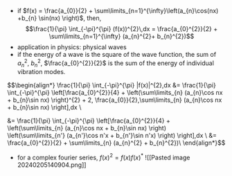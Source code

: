 - if $f(x) = \frac{a_{0}}{2} + \sum\limits_{n=1}^{\infty}\left(a_{n}\cos(nx) +b_{n} \sin(nx) \right)$, then, $$\frac{1}{\pi} \int_{-\pi}^{\pi} (f(x))^{2}\,dx = \frac{a_{0}^{2}}{2} + \sum\limits_{n=1}^{\infty} (a_{n}^{2}+ b_{n}^{2})$$
- application in physics: physical waves
- if the energy of a wave is the square of the wave function,  the sum of $a_{n}^{2}$, $b_{n}^{2}$, $\frac{a_{0}^{2}}{2}$ is the sum of the energy of individual vibration modes.

$$\begin{align*}
\frac{1}{\pi} \int_{-\pi}^{\pi} |f(x)|^{2}\,dx &= \frac{1}{\pi} \int_{-\pi}^{\pi} \left[\frac{a_{0}^{2}}{4} + \left(\sum\limits_{n} (a_{n}\cos nx + b_{n}\sin nx) \right)^{2} + 2\, \frac{a_{0}}{2}\,\sum\limits_{n} (a_{n}\cos nx + b_{n}\sin nx) \right]\,dx \\


&= \frac{1}{\pi} \int_{-\pi}^{\pi} \left[\frac{a_{0}^{2}}{4} + \left(\sum\limits_{n} (a_{n}\cos nx + b_{n}\sin nx) \right) \left(\sum\limits_{n'} (a_{n'}\cos n'x + b_{n'}\sin n'x) \right) \right]\,dx \\
&= \frac{a_{0}^{2}}{2} + \sum\limits_{n} (a_{n}^{2} + b_{n}^{2})\\
\end{align*}$$

- for a complex fourier series, $f(x)^{2} = f(x)f(x)^{*}$
 ![[Pasted image 20240205140904.png]]